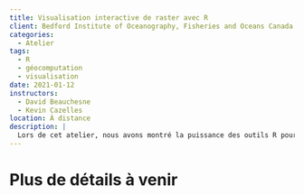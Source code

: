 ```yaml
---
title: Visualisation interactive de raster avec R
client: Bedford Institute of Oceanography, Fisheries and Oceans Canada
categories: 
  - Atelier
tags: 
  - R
  - géocomputation
  - visualisation
date: 2021-01-12
instructors:
  - David Beauchesne
  - Kevin Cazelles
location: À distance
description: | 
  Lors de cet atelier, nous avons montré la puissance des outils R pour manipuler et visualiser efficacement les fichiers de type raster.
---
```



# Plus de détails à venir


